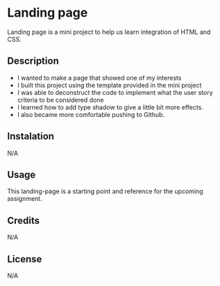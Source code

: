 # Landing page

Landing page is a mini project to help us learn integration of HTML and CSS.

## Description

- I wanted to make a page that showed one of my interests
- I built this project using the template provided in the mini project
- I was able to deconstruct the code to implement what the user story criteria to be considered done
- I learned how to add type shadow to give a little bit more effects. 
- I also became more comfortable pushing to Github.

## Instalation

N/A

## Usage

This landing-page is a starting point and reference for the upcoming assignment.

## Credits

N/A

## License

N/A